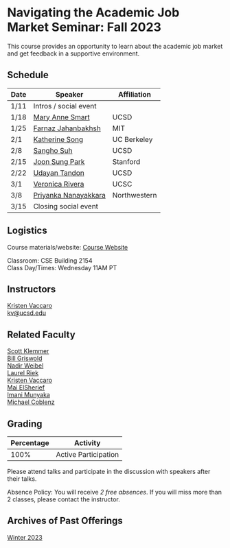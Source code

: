 # Navigating the Academic Job Market Seminar: Fall 2023 

This course provides an opportunity to learn about the academic job market and get feedback in a supportive environment. 

## Schedule

Date | Speaker | Affiliation
--- | --- | ---
1/11 | Intros / social event |    
1/18 | [Mary Anne Smart](https://sites.google.com/eng.ucsd.edu/msmart/mary-annes-profile) | UCSD   
1/25 | [Farnaz Jahanbakhsh](https://people.csail.mit.edu/farnazj/) | MIT  
2/1 | [Katherine Song](https://kwsong.github.io/) | UC Berkeley   
2/8 | [Sangho Suh](https://sanghosuh.github.io/) | UCSD    
2/15 | [Joon Sung Park](http://www.joonsungpark.com/) | Stanford   
2/22 | [Udayan Tandon](https://www.udayan.info/) | UCSD  
3/1 | [Veronica Rivera](https://vrivera2017.github.io/) | UCSC  
3/8 | [Priyanka Nanayakkara](https://priyakalot.github.io/)| Northwestern  
3/15 | Closing social event |   


## Logistics

Course materials/website: [Course Website](https://kristenvaccaro.github.io/hci-seminar)     

Classroom: CSE Building 2154   
Class Day/Times: Wednesday 11AM PT  

## Instructors

[Kristen Vaccaro](http://kvaccaro.com)  
kv@ucsd.edu  

## Related Faculty

[Scott Klemmer](https://d.ucsd.edu/srk/)  
[Bill Griswold](https://cseweb.ucsd.edu/~wgg/)  
[Nadir Weibel](https://hxi.ucsd.edu/author/nadir-weibel/)  
[Laurel Riek](https://lriek.myportfolio.com/)  
[Kristen Vaccaro](http://kvaccaro.com)   
[Mai ElSherief](https://melsherief.eng.ucsd.edu/)  
[Imani Munyaka](https://www.imanimunyaka.com/)  
[Michael Coblenz](https://cseweb.ucsd.edu//~mcoblenz/)  


## Grading

Percentage | Activity
--- | ---
100% | Active Participation  

Please attend talks and participate in the discussion with speakers after their talks.

Absence Policy: You will receive *2 free absences*. If you will miss more than 2 classes, please contact the instructor.


## Archives of Past Offerings
[Winter 2023](https://kristenvaccaro.github.io/hci-seminar/winter2023)
